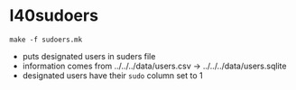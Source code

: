 # I40sudoers

```
make -f sudoers.mk
```

* puts designated users in suders file
* information comes from ../../../data/users.csv -> ../../../data/users.sqlite 
* designated users have their `sudo` column set to 1
